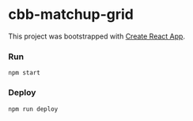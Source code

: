 # cbb-matchup-grid

This project was bootstrapped with [Create React App](https://github.com/facebook/create-react-app).

### Run

```
npm start
```

### Deploy

```
npm run deploy
```
